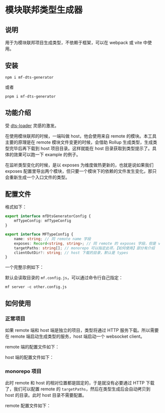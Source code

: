 # 模块联邦类型生成器
## 说明

用于为模块联邦项目生成类型，不依赖于框架，可以在 webpack 或 vite 中使用。

## 安装

```
npm i mf-dts-generator
```

或者

```
pnpm i mf-dts-generator
```

## 功能介绍

受 [dts-loader](https://github.com/ruanyl/dts-loader) 灵感的激发。

在使用模块联邦的时候，一端叫做 host，他会使用来自 remote 的模块。本工具主要的原理是在 remote 模块文件变更的时候，会借助 Rollup 生成类型，生成类型完毕后再下载到 host 项目目录。这样就能在 host 目录获取到类型提示了。具体的效果可以跑一下 example 的例子。

在监听类型变化的时候，是以 exposes 为维度做热更新的，也就是说如果我们 exposes 配置里导出两个模块，但只要一个模块下的依赖的文件发生变化，那只会重新生成一个入口文件的类型。

## 配置文件

格式如下：

```ts
export interface mfDtsGeneratorConfig {
    mfTypeConfig: mfTypeConfig
}

export interface MFTypeConfig {
    name: string; // 同 remote name 字段
    exposes: Record<string, string>; // 同 remote 的 exposes 字段，但是 value 需要是绝对路径
    targetPaths: string[]; // monorepo 可以指定此项，【如何使用】部分有介绍 
    clientOutDir?: string; // host 下载的目录，默认是 types
}
```

一个完整示例如下：

默认会读取目录的 `mf.config.js`，可以通过命令行自己指定：

```
mf server -c other.config.js
```

## 如何使用

### 正常项目

如果 remote 端和 host 端是独立的项目，类型将通过 HTTP 服务下载。所以需要在 remote 端启动生成类型的服务，host 端启动一个 websocket client。

remote 端的配置文件如下：

host 端的配置文件如下：

### monorepo 项目

此时 remote 和 host 的相对位置都是固定的，于是就没有必要通过 HTTP 下载了，我们可以配置 remote 的 `targetPaths`，然后在类型生成后会自动拷贝到 host 的目录。此时 host 目录不需要配置。

remote 配置文件如下：




